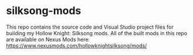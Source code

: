 # silksong-mods
This repo contains the source code and Visual Studio project files for building my Hollow Knight: Silksong mods.  All of the built mods in this repo are available on Nexus Mods here: https://www.nexusmods.com/hollowknightsilksong/mods/
